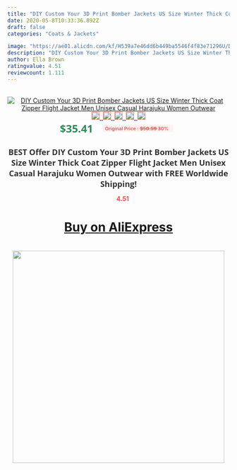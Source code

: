 ```yaml
---
title: "DIY Custom Your 3D Print Bomber Jackets US Size Winter Thick Coat Zipper Flight Jacket Men Unisex Casual Harajuku Women Outwear"
date: 2020-05-8T10:33:36.892Z
draft: false
categories: "Coats & Jackets"

image: "https://ae01.alicdn.com/kf/H539a7e46dd6b449ba5546f4f83e71296U/DIY-Custom-Your-3D-Print-Bomber-Jackets-US-Size-Winter-Thick-Coat-Zipper-Flight-Jacket-Men.jpg"
description: "DIY Custom Your 3D Print Bomber Jackets US Size Winter Thick Coat Zipper Flight Jacket Men Unisex Casual Harajuku Women Outwear"
author: Ella Brown
ratingvalue: 4.51
reviewcount: 1.111
---
```

<br>
<div style="text-align: center;">
<a href="https://s.click.aliexpress.com/e/_9GcGU9" target="_blank" rel="nofollow noopener noreferrer"><img alt="DIY Custom Your 3D Print Bomber Jackets US Size Winter Thick Coat Zipper Flight Jacket Men Unisex Casual Harajuku Women Outwear" class="magnifier-image" src="https://ae01.alicdn.com/kf/H539a7e46dd6b449ba5546f4f83e71296U/DIY-Custom-Your-3D-Print-Bomber-Jackets-US-Size-Winter-Thick-Coat-Zipper-Flight-Jacket-Men.jpg_640x640.jpg">
<br>
<img style="border:1px solid salmon" src="https://ae01.alicdn.com/kf/H539a7e46dd6b449ba5546f4f83e71296U/DIY-Custom-Your-3D-Print-Bomber-Jackets-US-Size-Winter-Thick-Coat-Zipper-Flight-Jacket-Men.jpg_120x120.jpg">&nbsp;&nbsp;<img style="border:1px solid salmon" src="https://ae01.alicdn.com/kf/H281b7eb90906454e8b2e2bbc7a62f093a/DIY-Custom-Your-3D-Print-Bomber-Jackets-US-Size-Winter-Thick-Coat-Zipper-Flight-Jacket-Men.jpg_120x120.jpg">&nbsp;&nbsp;<img style="border:1px solid salmon" src="https://ae01.alicdn.com/kf/Hfb586063bd4048e6a327d0cf8a8fac753/DIY-Custom-Your-3D-Print-Bomber-Jackets-US-Size-Winter-Thick-Coat-Zipper-Flight-Jacket-Men.jpg_120x120.jpg">&nbsp;&nbsp;<img style="border:1px solid salmon" src="https://ae01.alicdn.com/kf/H16e32c6c92104d13a5f6990375d6cdf6V/DIY-Custom-Your-3D-Print-Bomber-Jackets-US-Size-Winter-Thick-Coat-Zipper-Flight-Jacket-Men.jpg_120x120.jpg">&nbsp;&nbsp;<img style="border:1px solid salmon" src="https://ae01.alicdn.com/kf/H40371ccd88564715a1df00b006580846f/DIY-Custom-Your-3D-Print-Bomber-Jackets-US-Size-Winter-Thick-Coat-Zipper-Flight-Jacket-Men.jpg_120x120.jpg"></a></div><br0>
<div style="text-align: center;"><span style="background-color: white; border: 0px; box-sizing: border-box; color: seagreen; display: inline-block; font-family: &quot;open sans&quot; , &quot;arial&quot; , &quot;helvetica&quot; , sans-serif , &quot;heiti&quot;; font-size: 24px; font-stretch: inherit; font-weight: 700; line-height: inherit; margin: 0px 10px 0px 0px; padding: 0px; vertical-align: middle;">$35.41 </span>
<span style="background: rgb(255 , 241 , 241); border-radius: 3px; border: 0px; box-sizing: border-box; color: #ff4747; display: inline-block; font-family: inherit; font-size: 12px; font-stretch: inherit; font-style: inherit; font-variant: inherit; font-weight: 600; line-height: inherit; margin: 0px; padding: 2px 5px; transform: scale(0.9); vertical-align: middle;">Original Price : <b style="text-decoration: line-through;">$50.59 </b> 30%&nbsp;&nbsp;</span></div>
<h1 style="color: #333333; display: inline-block; font-family: &quot;open sans&quot; , &quot;arial&quot; , &quot;helvetica&quot; , sans-serif , &quot;heiti&quot;; font-size: 18px; font-stretch: inherit; font-weight: 700; text-align: center;">BEST Offer DIY Custom Your 3D Print Bomber Jackets US Size Winter Thick Coat Zipper Flight Jacket Men Unisex Casual Harajuku Women Outwear with FREE Worldwide Shipping!</h1>
<div style="color: #ff4747; text-align: center;">
<img src="https://4.bp.blogspot.com/-M0ZcTcb-5uY/XleCXlxnR4I/AAAAAAAAAEc/OrjgMkXV1oMQFaCRZj5HQwOCBcu3w1FegCPcBGAYYCw/s1600/star.png" style="height: 15px;">&nbsp;<b>4.51</b></div>
<div class="button_cont" align="center"><a class="buynow_a" href="https://s.click.aliexpress.com/e/_9GcGU9" target="_blank" rel="nofollow noopener noreferrer"><H1>Buy on AliExpress</H1></a></div><br>
<div class="separator" style="clear: both; text-align: center;">
<img src="https://lh3.googleusercontent.com/-pTy5HemUv9M/XlePHvY0dAI/AAAAAAAAAE4/0nX5iRUoIWY8eMW9Dpxeirr157OZliDIgCLcBGAsYHQ/s1600/badge.gif" width="480">
</div>
